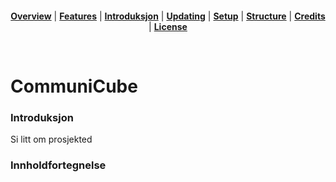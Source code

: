<p align="center">
<a name="top" href="http://b4b4r07.com/dotfiles"><img src=""></a>
</p>

<p align="center">
<b><a href="#overview">Overview</a></b>
|
<b><a href="#features">Features</a></b>
|
<b><a href="#introduksjon">Introduksjon</a></b>
|
<b><a href="#updating">Updating</a></b>
|
<b><a href="#setup">Setup</a></b>
|
<b><a href="#structure">Structure</a></b>
|
<b><a href="#credits">Credits</a></b>
|
<b><a href="#license">License</a></b>
</p>

<br>

# CommuniCube


### Introduksjon
Si litt om prosjekted

### Innholdfortegnelse
